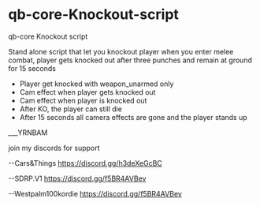 # qb-core-Knockout-script
qb-core Knockout script



Stand alone script that let you knockout player when you enter melee combat, player gets knocked out after three punches and remain at ground for 15 seconds
* Player get knocked with weapon_unarmed only
* Cam effect when player gets knocked out
* Cam effect when player is knocked out
* After KO, the player can still die
* After 15 seconds all camera effects are gone and the player stands up


___YRNBAM

join my discords for support

--Cars&Things
https://discord.gg/h3deXeGcBC

--SDRP.V1
https://discord.gg/f5BR4AVBev

--Westpalm100kordie
https://discord.gg/f5BR4AVBev
